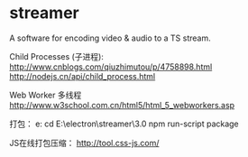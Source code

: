# streamer
A software for encoding video &amp; audio to a TS stream.

Child Processes (子进程):
http://www.cnblogs.com/qiuzhimutou/p/4758898.html
http://nodejs.cn/api/child_process.html

Web Worker 多线程
http://www.w3school.com.cn/html5/html_5_webworkers.asp

打包：
e:
cd E:\electron\streamer\3.0
npm run-script package

JS在线打包压缩：
http://tool.css-js.com/